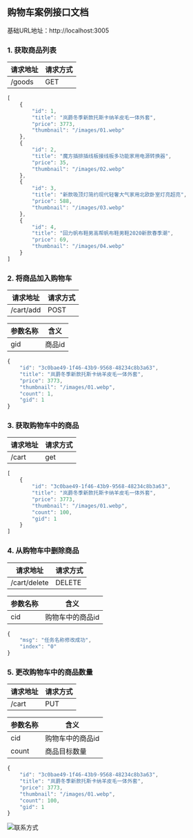 ## 购物车案例接口文档

基础URL地址：http://localhost:3005

### 1. 获取商品列表

| 请求地址 | 请求方式 |
| -------- | -------- |
| /goods   | GET      |

```javascript
[
    {
        "id": 1,
        "title": "岚爵冬季新款托斯卡纳羊皮毛一体外套",
        "price": 3773,
        "thumbnail": "/images/01.webp"
    },
    {
        "id": 2,
        "title": "魔方插排插线板接线板多功能家用电源转换器",
        "price": 35,
        "thumbnail": "/images/02.webp"
    },
    {
        "id": 3,
        "title": "新款吸顶灯简约现代轻奢大气家用北欧卧室灯亮超亮",
        "price": 588,
        "thumbnail": "/images/03.webp"
    },
    {
        "id": 4,
        "title": "回力帆布鞋男高帮帆布鞋男鞋2020新款春季潮",
        "price": 69,
        "thumbnail": "/images/04.webp"
    }
]
```

### 2. 将商品加入购物车

| 请求地址  | 请求方式 |
| --------- | -------- |
| /cart/add | POST     |

| 参数名称 | 含义   |
| -------- | ------ |
| gid      | 商品id |

```javascript
{
    "id": "3c0bae49-1f46-43b9-9568-48234c8b3a63",
    "title": "岚爵冬季新款托斯卡纳羊皮毛一体外套",
    "price": 3773,
    "thumbnail": "/images/01.webp",
    "count": 1,
    "gid": 1
}
```

### 3. 获取购物车中的商品

| 请求地址 | 请求方式 |
| -------- | -------- |
| /cart    | get      |

```javascript
[
    {
        "id": "3c0bae49-1f46-43b9-9568-48234c8b3a63",
        "title": "岚爵冬季新款托斯卡纳羊皮毛一体外套",
        "price": 3773,
        "thumbnail": "/images/01.webp",
        "count": 100,
        "gid": 1
    }
]
```

### 4. 从购物车中删除商品

| 请求地址     | 请求方式 |
| ------------ | -------- |
| /cart/delete | DELETE   |

| 参数名称 | 含义             |
| -------- | ---------------- |
| cid      | 购物车中的商品id |

```javascript
{
    "msg": "任务名称修改成功",
    "index": "0"
}
```

### 5. 更改购物车中的商品数量

| 请求地址 | 请求方式 |
| -------- | -------- |
| /cart    | PUT      |

| 参数名称 | 含义             |
| -------- | ---------------- |
| cid      | 购物车中的商品id |
| count    | 商品目标数量     |

```javascript
{
    "id": "3c0bae49-1f46-43b9-9568-48234c8b3a63",
    "title": "岚爵冬季新款托斯卡纳羊皮毛一体外套",
    "price": 3773,
    "thumbnail": "/images/01.webp",
    "count": 100,
    "gid": 1
}
```

![联系方式](https://s.zceme.cn/fed/cover-h.jpg)
